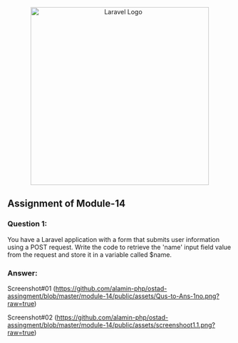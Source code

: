 <p align="center"><a href="https://laravel.com" target="_blank"><img src="https://raw.githubusercontent.com/laravel/art/master/logo-lockup/5%20SVG/2%20CMYK/1%20Full%20Color/laravel-logolockup-cmyk-red.svg" width="400" alt="Laravel Logo"></a></p>

## Assignment of Module-14
### Question 1:
You have a Laravel application with a form that submits user information using a POST request. Write the code to retrieve the 'name' input field value from the request and store it in a variable called $name.
### Answer:
Screenshot#01
(https://github.com/alamin-php/ostad-assingment/blob/master/module-14/public/assets/Qus-to-Ans-1no.png?raw=true)

Screenshot#02
(https://github.com/alamin-php/ostad-assingment/blob/master/module-14/public/assets/screenshoot1.1.png?raw=true)
